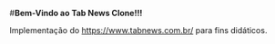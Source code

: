 #**Bem-Vindo ao Tab News Clone!!!**

Implementação do https://www.tabnews.com.br/ para fins didáticos.

